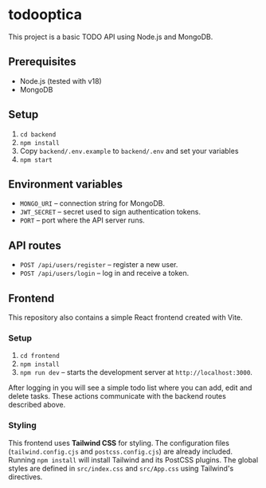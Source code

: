 # todooptica

This project is a basic TODO API using Node.js and MongoDB.

## Prerequisites

- Node.js (tested with v18)
- MongoDB

## Setup

1. `cd backend`
2. `npm install`
3. Copy `backend/.env.example` to `backend/.env` and set your variables
4. `npm start`

## Environment variables

- `MONGO_URI` – connection string for MongoDB.
- `JWT_SECRET` – secret used to sign authentication tokens.
- `PORT` – port where the API server runs.

## API routes

- `POST /api/users/register` – register a new user.
- `POST /api/users/login` – log in and receive a token.

## Frontend

This repository also contains a simple React frontend created with Vite.

### Setup

1. `cd frontend`
2. `npm install`
3. `npm run dev` – starts the development server at `http://localhost:3000`.

After logging in you will see a simple todo list where you can add,
edit and delete tasks. These actions communicate with the backend
routes described above.

### Styling

This frontend uses **Tailwind CSS** for styling. The configuration files
(`tailwind.config.cjs` and `postcss.config.cjs`) are already included. Running
`npm install` will install Tailwind and its PostCSS plugins. The global styles
are defined in `src/index.css` and `src/App.css` using Tailwind's directives.
